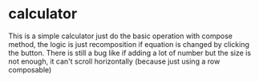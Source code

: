 # calculator
This is a simple calculator just do the basic operation with compose method, the logic is just recomposition if equation is changed 
by clicking the button. 
There is still a bug like if adding a lot of number but the size is not enough, it can't scroll horizontally (because just using a row 
composable)
